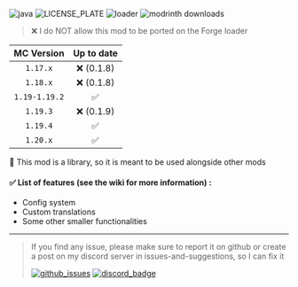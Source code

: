 ![java](https://img.shields.io/badge/Java-ED8B00?style=for-the-badge&logo=openjdk&logoColor=white)
![LICENSE_PLATE](https://img.shields.io/github/license/Aeldit/CyanLib?style=for-the-badge)
![loader](https://img.shields.io/badge/modloader-Fabric-1976d2?style=for-the-badge)
![modrinth downloads](https://img.shields.io/modrinth/dt/CyanLib?color=2aa052&label=downloads&logo=data%3Aimage%2Fpng%3Bbase64%2CiVBORw0KGgoAAAANSUhEUgAAAMgAAADICAMAAACahl6sAAAAjVBMVEUAAABHWUpHWUsb2Wod1mceymEey2Ee1WYfzGEfzGIfzWIf02cf02ggzmIgz2Ig0GIhyl8h0GIh0WIiyl8iy18izF8jzF8jzV8kzl8lymAly2Amvl4pvlwrvl0svlwtvlgwsVkwsVoxsVs1pFY2pFY3pFQ6lVQ7lVU8lVI%2FhFE%2FhFJAhE9DcU5EcU1JSUlEz0ApAAAAA3RSTlMAIiKIpMMaAAAFb0lEQVR42u2d15rjNgxGsYFG0zUxt%2FdenX3%2F18tl4l3FwhH4y5x8PNceSEcgPSygbP%2Bi0%2Bl0Op1Op9PpdG78gGL3Dj%2FK%2FXe4N9kpjpiaTQWnNN2t729ePEmzyeDsW00GZ2pVg1NabVScKzsFkwtov1W1quI6drYdP3yZG5tj11RSss%2F0WyNfxTwR%2FKvC9EzVnuT%2BpCa5XIBxfzmRh%2BDJnMJD9HBUjKoLbmwyCa8mMIEd84e21b7cyONG%2FqBGuYcg81uYlHg6EhR569pt1RHFeR%2FFHpuZ5JrVM%2Fdnueal87iid2RxzmQmK%2BLmbgSYSDzAfTiNUBRfidRiTsR9x6IIEsI13Oc%2FlzDRergzEfeEic4DrEZE4tXtJmPYAy0lhO6vakqiI7gLZyIHbGASza47E4mFvYxenosADyLiHlzt13oUpyKv%2FTf%2BUjauEoqyYl%2FNZyih4H%2FUSEhZ4zHE%2Fya0Wl7Bw6nHkxpLJjWWt1MeIDIzMUxkBsLXstMmRZEQn%2BV9YvU6kZKER0ADq%2BRTwkUCX1K8gZVl46yHYJFg9NB%2FxtRm%2FOJz%2BoI8QFKWfRP%2F1MHKisIkKAISIpjA3fmvXNuvfIWXAhOGqwUPwKhMCYnMPbjJtHacIvAgJqVWSj5QkegXSHRPr5YI9RjDpQE2j0OT6zoiV%2BuHuuc2jyYlexbUyfbQBTLhlyQJ%2BZlakQh2%2BIWCwzcWgSWkAA%2FgvVDBw0Wu1zVX96SJ2QM%2FAh9nSTzyJav1W1bG4xAnXKdFJpUHLL%2BlIvsVCRlWXr6yyJ60LOohFIF3%2BghMgfHFtxTxQ7iHNCVAROlhr3UiUNN2ufrE7UQe%2BwFRjzql0RkRlpArZgFEyszFdV1kzJ9tOfokdNvuAY9dhW39rUVe5T0MzK5KPZGSr%2BlBIm9V1d%2BJogtBD0UMaIR%2FbpgXG4nwVQlKGyLD%2F0XEoMjgbYuAYrupUZF3uLqrFZGFlHxajPKpWRE6g2xLBHT3C29BpKRLR8786Cee60VmQoXWptgmqp9EpPAzE%2F4bY%2FxWCxBJPROfB4yPSfxrlci0dFZ1yRKK5Aa4oenbjEmpURC8xeKDRyEen5MifDloynvwds1EvkWC%2BUompQgP5gC2722H7IQi5zalPNAyiVcV%2BdNrkW8MuWGI0kMpcr5KZPljY7a4qsJm6CIfl4VLZKIyw4OECE3JwM8qoc48hbenS0pk9SZ1iVfJxRKSSsnHwAcf8vJDTk5kSJy59a1FJtBgvsdvbsx7MJNgq5q5PXBJmQhoVfPlyYOZwgOKTKxVHTKEdq1cJPJqNqrudZE74pFIyYKGoIBZJOKBgYkB2JpdDifoi%2FzzInqTKTCgLPldT4L0IMw%2BnxKA9kCPSGQY8iZn9LCYwOS%2FPiE4vpevQVgaV%2BV6iu5AJR%2BtJ3rKpDriCkRSh47xMxhAQtC1PmLbefLHwFMiQ%2F5gPps9iv5Z8W%2B3AQSXje%2BH7MsSSHFXCY3DxK8TifDzePAf0gnXx2CcfEpM6QEiJUVuxO9zAiYjFylLMYeaE5VLj9Yp8reoLzzmXc4jkd51bSs%2BcSyWgtQkcxELePCE5E2MiHxw29LDCssxMNF7JCvF0yK35JKAWse%2BlK9lzZuA%2B1G%2BKDdvEjN6m7qWS19cfGEKvnAPxF0mPmCQX6dsYqJ%2FdTxYvWn%2FxfFqExd4ABPXaPB2Bbh1mcqgC42mT%2Flc6z30v3ky8KBKE88H1HvEC5UhdyCauMuDSRcrYftueuDcPD%2FBl5HcTWzpd%2Bs8xFM75KlqU7X%2FjKBSxTbnqnmN%2FNAie36h%2Fxxt%2F4Hgag3slQXoP6INKO23KW1aBtOjz8sja5n2v2sB%2B%2Fb7dio7z6zT6XQ6nU6n0%2Bl0%2FuFvUZ6iQvHTRWYAAAAASUVORK5CYII%3D&style=for-the-badge)

> ❌ I do NOT allow this mod to be ported on the Forge loader

|  MC Version   | Up to date |
|:-------------:|:----------:|
|   `1.17.x`    | ❌ (0.1.8)  |
|   `1.18.x`    | ❌ (0.1.8)  |
| `1.19-1.19.2` |     ✅      |
|   `1.19.3`    | ❌ (0.1.9)  |
|   `1.19.4`    |     ✅      |
|   `1.20.x`    |     ✅      |

📖 This mod is a library, so it is meant to be used alongside other mods

#### ✅ List of features (see the wiki for more information) :

- Config system
- Custom translations
- Some other smaller functionalities

***

> If you find any issue, please make sure to report it on github or create a post on my discord server in
> issues-and-suggestions, so I can fix it
>
> [![github_issues](https://img.shields.io/github/issues/Aeldit/CyanSetHome?color=red&style=for-the-badge&logo=github)](https://github.com/Aeldit/Cyan/issues)
> [![discord_badge](https://img.shields.io/discord/750243612473819188?color=7289da&label=DISCORD&logo=discord&logoColor=7289da&style=for-the-badge)](https://discord.gg/PcYPpqzhKS)
